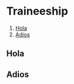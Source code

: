 # Traineeship

1. [Hola](#id1)
2. [Adios](#id2)

## Hola<a name="id1"></a>

## Adios<a name="id2"></a>

